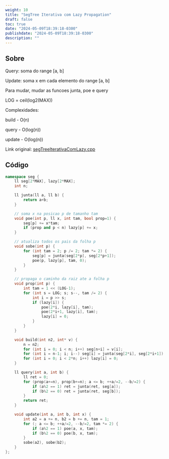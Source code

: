 ```yaml
---
weight: 10
title: "SegTree Iterativa com Lazy Propagation"
draft: false
toc: true
date: "2024-05-09T18:39:18-0300"
publishdate: "2024-05-09T18:39:18-0300"
description: ""
---
```


## Sobre
 Query: soma do range [a, b]

 Update: soma x em cada elemento do range [a, b]

 Para mudar, mudar as funcoes junta, poe e query

 LOG = ceil(log2(MAX))



 Complexidades:

 build - O(n)

 query - O(log(n))

 update - O(log(n))



Link original: [segTreeIterativaComLazy.cpp](https://github.com/brunomaletta/Biblioteca/tree/master/Codigo/Estruturas/Segtree/segTreeIterativaComLazy.cpp)

## Código
```cpp
namespace seg {
	ll seg[2*MAX], lazy[2*MAX];
	int n;

	ll junta(ll a, ll b) {
		return a+b;
	}

	// soma x na posicao p de tamanho tam
	void poe(int p, ll x, int tam, bool prop=1) {
		seg[p] += x*tam;
		if (prop and p < n) lazy[p] += x;
	}

	// atualiza todos os pais da folha p
	void sobe(int p) {
		for (int tam = 2; p /= 2; tam *= 2) {
			seg[p] = junta(seg[2*p], seg[2*p+1]);
			poe(p, lazy[p], tam, 0);
		}
	}

	// propaga o caminho da raiz ate a folha p
	void prop(int p) {
		int tam = 1 << (LOG-1);
		for (int s = LOG; s; s--, tam /= 2) {
			int i = p >> s;
			if (lazy[i]) {
				poe(2*i, lazy[i], tam);
				poe(2*i+1, lazy[i], tam);
				lazy[i] = 0;
			}
		}
	}

	void build(int n2, int* v) {
		n = n2;
		for (int i = 0; i < n; i++) seg[n+i] = v[i];
		for (int i = n-1; i; i--) seg[i] = junta(seg[2*i], seg[2*i+1]);
		for (int i = 0; i < 2*n; i++) lazy[i] = 0;
	}

	ll query(int a, int b) {
		ll ret = 0;
		for (prop(a+=n), prop(b+=n); a <= b; ++a/=2, --b/=2) {
			if (a%2 == 1) ret = junta(ret, seg[a]);
			if (b%2 == 0) ret = junta(ret, seg[b]);
		}
		return ret;
	}

	void update(int a, int b, int x) {
		int a2 = a += n, b2 = b += n, tam = 1;
		for (; a <= b; ++a/=2, --b/=2, tam *= 2) {
			if (a%2 == 1) poe(a, x, tam);
			if (b%2 == 0) poe(b, x, tam);
		}
		sobe(a2), sobe(b2);
	}
};

```
